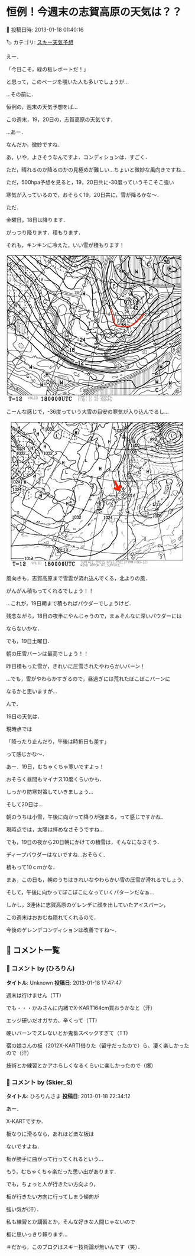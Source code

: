 # 恒例！今週末の志賀高原の天気は？？

📅 投稿日時: 2013-01-18 01:40:16

🏷️ カテゴリ: [スキー天気予想](c6554f5c3c106093b511a8daae23757e8.md)

えー．


「今日こそ，緑の板レポートだ！」


と思って，このページを覗いた人も多いでしょうが…





…その前に．


恒例の，週末の天気予想をば…


この週末，19，20日の，志賀高原の天気です．





…あー．


なんだか，微妙ですね．





あ，いや，よさそうなんですよ．コンディションは．すごく．


ただ，晴れるのか降るのかの見極めが難しい…ちょいと微妙な風向きですね…





ただ，500hpa予想を見ると，19，20日共に-30度っていうそこそこ強い


寒気が入っているので，おそらく19，20日共に，雪が降るかな～．





ただ．


金曜日，18日は降ります．


がっつり降ります．積もります．


それも，キンキンに冷えた，いい雪が積もります！







![5764c14edd5b39e078dbfcb409267ed6.jpg](images/5764c14edd5b39e078dbfcb409267ed6.jpg)




こーんな感じで，-36度っていう大雪の目安の寒気が入り込んでるし…







![4f976d9530361156be9099bd372a7743.jpg](images/4f976d9530361156be9099bd372a7743.jpg)




風向きも，志賀高原まで雪雲が流れ込んでくる，北よりの風．


がんがん積もってくれるでしょう！！





…これが，19日朝まで積もればパウダーでしょうけど．


残念ながら，18日の夜半にやんじゃうので，まぁそんなに深いパウダーには


ならないかな．





でも，19日土曜日．


朝の圧雪バーンは最高でしょう！！


昨日積もった雪が，きれいに圧雪されたやわらかいバーン！


…でも，雪がやわらかすぎるので，昼過ぎには荒れたぼこぼこバーンに


なるかと思いますが…





んで．


19日の天気は．


現時点では


「降ったり止んだり，午後は時折日も差す」


って感じかな～．


あー．19日，むちゃくちゃ寒いですよっ！


おそらく昼間もマイナス10度くらいかも．


しっかり防寒対策していきましょう…





そして20日は…


朝のうちは小雪，午後に向かって降りが強まる，って感じですかね．


現時点では，太陽は拝めなさそうですね…


でも，19日の夜から20日朝にかけての積雪は，そんなになさそう．


ディープパウダーはないですね…おそらく．


積もって10ｃｍかな．





まぁ，この日も，朝のうちはきれいなやわらかい雪の圧雪が滑れるでしょう．


そして，午後に向かってぼこぼこになっていくパターンだなぁ…





しかし，3連休に志賀高原のゲレンデに顔を出していたアイスバーン，


この週末はおおむね隠れてくれるので．


今後のゲレンデコンディションは改善ですね～．

## 💬 コメント一覧

### 💬 コメント by (ひろりん)
**タイトル**: Unknown
**投稿日**: 2013-01-18 17:47:47

週末は行けません（TT)

でも・・・かみさんに内緒でX-KART164cm買おうかなと（汗）

エッジ研いだオガサカ、辛くって（TT)

硬いバーンでズレないとか鬼畜スペックすぎて（TT)

宿の娘さんの板（2012X-KART)借りた（留守だったので）ら、凄く楽しかったので（汗）

技術とか練習とかアホらしくなるくらいに楽しかったので（爆）

### 💬 コメント by (Skier_S)
**タイトル**: ひろりんさま
**投稿日**: 2013-01-18 22:34:12

あー．

X-KARTですか．

板なりに滑るなら，あれほど楽な板は

ないですよね．

板が勝手に曲がって行ってくれるという…

もう，むちゃくちゃ楽だった思い出があります．



でも，ちょっと人が行きたい方向より，

板が行きたい方向に行ってしまう傾向が

強い気が(汗）．



私も練習とか講習とか，そんな好きな人間じゃないので

板に思いっきり頼ります…

＃だから，このブログはスキー技術論が無いんです（笑）．

